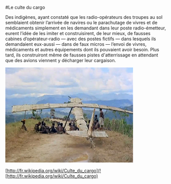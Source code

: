 #Le culte du cargo

Des indigènes, ayant constaté que les radio-opérateurs des troupes au sol semblaient obtenir l’arrivée de navires ou le parachutage de vivres et de médicaments simplement en les demandant dans leur poste radio-émetteur, eurent l’idée de les imiter et construisirent, de leur mieux, de fausses cabines d’opérateur-radio — avec des postes fictifs — dans lesquels ils demandaient eux-aussi — dans de faux micros — l’envoi de vivres, médicaments et autres équipements dont ils pouvaient avoir besoin. Plus tard, ils construiront même de fausses pistes d'atterrissage en attendant que des avions viennent y décharger leur cargaison.

![cargo cult plane](images/Cargo-Cult.jpg)

[http://fr.wikipedia.org/wiki/Culte_du_cargo](![http://fr.wikipedia.org/wiki/Culte_du_cargo)
